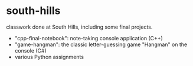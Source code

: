 # south-hills
classwork done at South Hills, including some final projects.
- "cpp-final-notebook": note-taking console application (C++)
- "game-hangman": the classic letter-guessing game "Hangman" on the console (C#)
- various Python assignments
